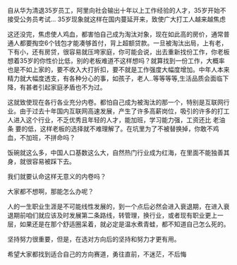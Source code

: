 自从华为清退35岁员工，阿里向社会输出十年以上工作经验的人才，35岁开始不接受公务员考试... 35岁现象就这样在国内蔓延开来，致使广大打工人越来越焦虑

这还没完，焦虑使人鸡血，都害怕自己成为淘汰对象，现在如此高的房价，通常普通人都要掏空6个钱包才能凑够首付，背上超额贷款。一旦被淘汰出局，上有老，下有小，还有房贷，很容易就压垮家庭，你可能会说，出去重新找份工作，你老板想着35岁的你性价比低，别的老板难道不这样想吗？就算找到一份工作，大概率也是不如上家的，要不收入大打折扣，要不就是工作强度大幅度增加。中年人本来精力就大幅度透支，有各种分心的事，如孩子，老人..等等等等,生活品质会面临下降，有甚者引起家庭矛盾也不为过。

这就致使现在各行各业充分内卷。都怕自己成为被淘汰的那一个，特别是互联网行业。由于过去十年国内互联网高速发展，产生了许多高薪岗位，吸引的许多的打工人进入这个行业，不乏优秀且年轻的人才，能加班，学习能力强，工资还比 老油条 要的低，这样老板的选择就不难理解了。在坑里为了不被替换掉，你敢不鸡血，不加班，不拼命吗？

饭碗就这么多，中国人口基数这么大，自然热门行业成为红海，在里面不能独善其身，就很容易被踩下去。

我们就要认命这样无意义的内卷吗？ 

大家都不想啊，那能怎么办呢？

人的一生职业生涯是不可能线性发展的，到一个点后必然会进入衰退期，在进入衰退期前咱们就应该及时发展第二条路线，转管理，换行业，或者现有职业更上一层，如果还是在那个舒适圈呆着，就必定是温水煮青蛙，都不知道自己怎么死的。

坚持努力很重要，但是，在选对方向后的坚持和努力才更有用。

希望大家都找到适合自己的方向赛道，勇往直前，不迷茫，不后悔

